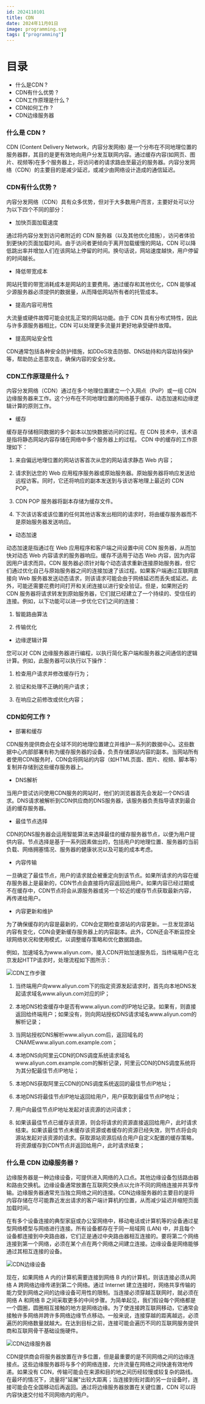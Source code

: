 ```yaml
---
id: 2024110101
title: CDN
date: 2024年11月01日
image: programming.svg
tags: ["programming"]
---
```



# 目录

- 什么是CDN ? 
- CDN有什么优势 ? 
- CDN工作原理是什么 ? 
- CDN如何工作 ? 
- CDN边缘服务器



### 什么是 CDN ? 

CDN (Content Delivery Network，内容分发网络) 是一个分布在不同地理位置的服务器群，其目的是更有效地向用户分发互联网内容。通过缓存内容(如网页、图片、视频等)在多个服务器上，将访问者的请求路由至最近的服务器。内容分发网络（CDN）的主要目的是减少延迟，或减少由网络设计造成的通信延迟。


### CDN有什么优势 ? 

内容分发网络（CDN）具有众多优势，但对于大多数用户而言，主要好处可以分为以下四个不同的部分：

- 加快页面加载速度

 通过将内容分发到访问者附近的 CDN 服务器（以及其他优化措施），访问者体验到更快的页面加载时间。由于访问者更倾向于离开加载缓慢的网站，CDN 可以降低跳出率并增加人们在该网站上停留的时间。换句话说，网站速度越快，用户停留的时间越长。

- 降低带宽成本

网站托管的带宽消耗成本是网站的主要费用。通过缓存和其他优化，CDN 能够减少源服务器必须提供的数据量，从而降低网站所有者的托管成本。

- 提高内容可用性

大流量或硬件故障可能会扰乱正常的网站功能。由于 CDN 具有分布式特性，因此与许多源服务器相比，CDN 可以处理更多流量并更好地承受硬件故障。

- 提高网站安全性

CDN通常包括各种安全防护措施，如DDoS攻击防御、DNS劫持和内容劫持保护等，帮助防止恶意攻击，确保内容的安全分发。

### CDN工作原理是什么 ? 

内容分发网络（CDN）通过在多个地理位置建立一个入网点（PoP）或一组 CDN 边缘服务器来工作。这个分布在不同地理位置的网络基于缓存、动态加速和边缘逻辑计算的原则工作。

- 缓存

缓存是存储相同数据的多个副本以加快数据访问的过程。在 CDN 技术中，该术语是指将静态网站内容存储在网络中多个服务器上的过程。 CDN 中的缓存的工作原理如下：

1) 来自偏远地理位置的网站访客首次从您的网站请求静态 Web 内容；

2) 请求到达您的 Web 应用程序服务器或原始服务器。原始服务器将响应发送给远程访客。同时，它还将响应的副本发送到与该访客地理上最近的 CDN POP。

3) CDN POP 服务器将副本存储为缓存文件。

4) 下次该访客或该位置的任何其他访客发出相同的请求时，将由缓存服务器而不是原始服务器发送响应。 


- 动态加速

动态加速是指通过在 Web 应用程序和客户端之间设置中间 CDN 服务器，从而加快对动态 Web 内容请求的服务器响应。缓存不适用于动态 Web 内容，因为内容因用户请求而异。CDN 服务器必须针对每个动态请求重新连接原始服务器，但它们通过优化自己与原始服务器之间的连接加速了该过程。如果客户端通过互联网直接向 Web 服务器发送动态请求，则该请求可能会由于网络延迟而丢失或延迟。此外，可能还需要花费时间打开和关闭连接以进行安全验证。但是，如果附近的 CDN 服务器将请求转发到原始服务器，它们就已经建立了一个持续的、受信任的连接。例如，以下功能可以进一步优化它们之间的连接：

1) 智能路由算法

2) 传输优化

- 边缘逻辑计算

您可以对 CDN 边缘服务器进行编程，以执行简化客户端和服务器之间通信的逻辑计算。例如，此服务器可以执行以下操作：

1) 检查用户请求并修改缓存行为；

2) 验证和处理不正确的用户请求；

3) 在响应之前修改或优化内容；

### CDN如何工作 ? 

- 部署和缓存

CDN服务提供商会在全球不同的地理位置建立并维护一系列的数据中心。这些数据中心内部部署有称为缓存服务器的设备，负责存储源站内容的副本。当网站所有者使用CDN服务时，CDN会将网站的内容（如HTML页面、图片、视频、脚本等）复制并存储到这些缓存服务器上。

- DNS解析

当用户尝试访问使用CDN服务的网站时，他们的浏览器首先会发起一个DNS请求。DNS请求被解析到CDN供应商的DNS服务器，该服务器负责指导请求到最合适的缓存服务器。

- 最佳节点选择

CDN的DNS服务器会运用智能算法来选择最佳的缓存服务器节点，以便为用户提供内容。节点选择是基于一系列因素做出的，包括用户的地理位置、服务器的当前负载、网络拥塞情况、服务器的健康状况以及可能的成本考虑。

- 内容传输

一旦确定了最佳节点，用户的请求就会被重定向到该节点。如果所请求的内容在缓存服务器上是最新的，CDN节点会直接将内容返回给用户。如果内容已经过期或不在缓存中，CDN节点将会从源服务器或另一个较近的缓存节点获取最新内容，再传递给用户。

- 内容更新和维护

为了确保缓存的内容是最新的，CDN会定期检查源站的内容更新。一旦发现源站内容有变化，CDN会更新缓存服务器上的内容副本。此外，CDN还会不断监控全球网络状况和使用模式，以调整缓存策略和优化数据路由。

例如，加速域名为www.aliyun.com，接入CDN开始加速服务后，当终端用户在北京发起HTTP请求时，处理流程如下图所示：

![CDN工作步骤](/20241101CDN工作步骤.png)

1) 当终端用户向www.aliyun.com下的指定资源发起请求时，首先向本地DNS发起请求域名www.aliyun.com对应的IP；

2) 本地DNS检查缓存中是否有www.aliyun.com的IP地址记录。如果有，则直接返回给终端用户；如果没有，则向网站授权DNS请求域名www.aliyun.com的解析记录；

3) 当网站授权DNS解析www.aliyun.com后，返回域名的CNAMEwww.aliyun.com.example.com；

4) 本地DNS向阿里云CDN的DNS调度系统请求域名www.aliyun.com.example.com的解析记录，阿里云CDN的DNS调度系统将为其分配最佳节点IP地址；

5) 本地DNS获取阿里云CDN的DNS调度系统返回的最佳节点IP地址；

6) 本地DNS将最佳节点IP地址返回给用户，用户获取到最佳节点IP地址；

7) 用户向最佳节点IP地址发起对该资源的访问请求；

8) 如果该最佳节点已缓存该资源，则会将请求的资源直接返回给用户，此时请求结束。如果该最佳节点未缓存该资源或者缓存的资源已经失效，则节点将会向源站发起对该资源的请求。获取源站资源后结合用户自定义配置的缓存策略，将资源缓存到CDN节点并返回给用户，此时请求结束；


### 什么是 CDN 边缘服务器 ? 

边缘服务器是一种边缘设备，可提供进入网络的入口点。其他边缘设备包括路由器和路由交换机。边缘设备通常放置在互联网交换点以允许不同的网络连接并共享传输。边缘服务器通常充当独立网络之间的连接。CDN边缘服务器的主要目的是将内容存储在尽可能靠近发出请求的客户端计算机的位置，从而减少延迟并缩短页面加载时间。

在有多个设备连接的典型家庭或办公室网络中，移动电话或计算机等的设备通过星型网络模型与网络进行连接。所有设备都存在于同一局域网 (LAN) 中，并且每个设备都连接到中央路由器，它们正是通过中央路由器相互连接的。要将第二个网络连接到第一个网络，必须在某个点在两个网络之间建立连接。边缘设备是网络能够通过其相互连接的设备。

![CDN边缘设备](/20241101CDN边缘设备.png)

现在，如果网络 A 内的计算机需要连接到网络 B 内的计算机，则该连接必须从网络 A 跨网络边缘传递到第二个网络。通过 Internet 建立连接时，网络共享传输的能力受到网络之间的边缘设备可用性的限制。当连接必须穿越互联网时，就必须在网络 A 和网络 B 之间采取更多的中间步骤。为简单起见，我们假设每个网络都是一个圆圈，圆圈相互接触的地方是网络边缘。为了使连接跨互联网移动，它通常会接触许多网络并跨许多网络边缘节点移动。一般来说，连接穿越的距离越远，必须遍历的网络数量就越大。在达到目标之前，连接可能会遍历不同的互联网服务提供商和互联网骨干基础设施硬件。

![CDN边缘服务器](/20241101CDN边缘服务器.png)

CDN提供商会将服务器放置在许多位置，但是最重要的是不同网络之间的边缘连接点。这些边缘服务器将与多个的网络连接，允许流量在网络之间快速有效地传递。如果没有 CDN，传输可能会在来源和目的地之间历经较慢或较复杂的路线。在最坏的情况下，流量将"延展"出较大距离；当连接到街对面的另一台设备时，连接可能会在全国移动后再返回。通过将边缘服务器放置在关键位置，CDN 可以将内容快速交付给不同网络内的用户。
